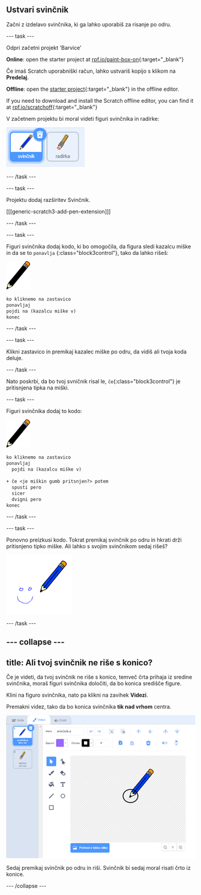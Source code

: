 ## Ustvari svinčnik

Začni z izdelavo svinčnika, ki ga lahko uporabiš za risanje po odru.

\--- task \---

Odpri začetni projekt 'Barvice'

**Online**: open the starter project at [rpf.io/paint-box-on](https://rpf.io/paint-box-on){:target="_blank"}

Če imaš Scratch uporabniški račun, lahko ustvariš kopijo s klikom na **Predelaj**.

**Offline**: open the [starter project](https://rpf.io/p/en/paint-box-go){:target="_blank"} in the offline editor.

If you need to download and install the Scratch offline editor, you can find it at [rpf.io/scratchoff](https://rpf.io/scratchoff){:target="_blank"}

V začetnem projektu bi moral videti figuri svinčnika in radirke:

![posnetek zaslona](images/paint-starter.png)

\--- /task \---

\--- task \---

Projektu dodaj razširitev Svinčnik.

[[[generic-scratch3-add-pen-extension]]]

\--- /task \---

\--- task \---

Figuri svinčnika dodaj kodo, ki bo omogočila, da figura sledi kazalcu miške in da se to `ponavlja` {:class="block3control"}, tako da lahko rišeš:

![svinčnik](images/pencil.png)

```blocks3
ko kliknemo na zastavico
ponavljaj
pojdi na (kazalcu miške v)
konec
```

\--- /task \---

\--- task \---

Klikni zastavico in premikaj kazalec miške po odru, da vidiš ali tvoja koda deluje.

\--- /task \---

Nato poskrbi, da bo tvoj svničnik risal le, `če`{:class="block3control"} je pritisnjena tipka na miški.

\--- task \---

Figuri svinčnika dodaj to kodo:

![svinčnik](images/pencil.png)

```blocks3
ko kliknemo na zastavico
ponavljaj
  pojdi na (kazalcu miške v)

+ če <je miškin gumb pritsnjen?> potem
  spusti pero
  sicer
  dvigni pero
konec
```

\--- /task \---

\--- task \---

Ponovno preizkusi kodo. Tokrat premikaj svinčnik po odru in hkrati drži pritisnjeno tipko miške. Ali lahko s svojim svinčnikom sedaj rišeš?

![posnetek zaslona](images/paint-draw.png)

\--- /task \---

## \--- collapse \---

## title: Ali tvoj svinčnik ne riše s konico?

Če je videti, da tvoj svinčnik ne riše s konico, temveč črta prihaja iz sredine svinčnika, moraš figuri svinčnika določiti, da bo konica središče figure.

Klini na figuro svinčnika, nato pa klikni na zavihek **Videzi**.

Premakni videz, tako da bo konica svinčnika **tik nad vrhom** centra.

![Sredina videza](images/costume-center-annotated.png)

Sedaj premikaj svinčnik po odru in riši. Svinčnik bi sedaj moral risati črto iz konice.

\--- /collapse \---